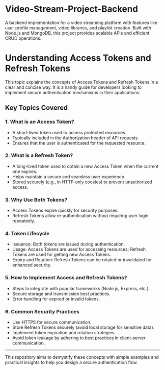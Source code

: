 # Video-Stream-Project-Backend
A backend implementation for a video streaming platform with features like user profile management, video libraries, and playlist creation. Built with Node.js and MongoDB, this project provides scalable APIs and efficient CRUD operations.



# Understanding Access Tokens and Refresh Tokens

This topic explains the concepts of Access Tokens and Refresh Tokens in a clear and concise way. It is a handy guide for developers looking to implement secure authentication mechanisms in their applications.

## Key Topics Covered

### 1. **What is an Access Token?**
- A short-lived token used to access protected resources.
- Typically included in the Authorization header of API requests.
- Ensures that the user is authenticated for the requested resource.

### 2. **What is a Refresh Token?**
- A long-lived token used to obtain a new Access Token when the current one expires.
- Helps maintain a secure and seamless user experience.
- Stored securely (e.g., in HTTP-only cookies) to prevent unauthorized access.

### 3. **Why Use Both Tokens?**
- Access Tokens expire quickly for security purposes.
- Refresh Tokens allow re-authentication without requiring user login repeatedly.

### 4. **Token Lifecycle**
- Issuance: Both tokens are issued during authentication.
- Usage: Access Tokens are used for accessing resources; Refresh Tokens are used for getting new Access Tokens.
- Expiry and Rotation: Refresh Tokens can be rotated or invalidated for enhanced security.

### 5. **How to Implement Access and Refresh Tokens?**
- Steps to integrate with popular frameworks (Node.js, Express, etc.).
- Secure storage and transmission best practices.
- Error handling for expired or invalid tokens.

### 6. **Common Security Practices**
- Use HTTPS for secure communication.
- Store Refresh Tokens securely (avoid local storage for sensitive data).
- Implement token expiration and rotation strategies.
- Avoid token leakage by adhering to best practices in client-server communication.

---

This repository aims to demystify these concepts with simple examples and practical insights to help you design a secure authentication flow.


